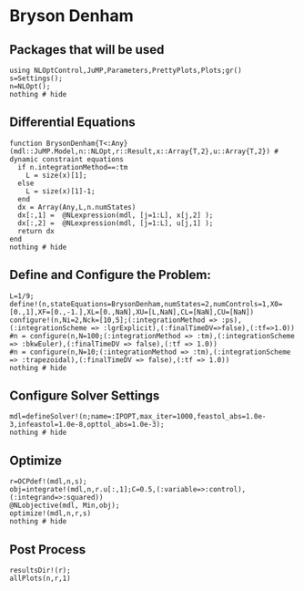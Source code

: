 # Bryson Denham


## Packages that will be used

```@example BrysonDenham
using NLOptControl,JuMP,Parameters,PrettyPlots,Plots;gr()
s=Settings();
n=NLOpt();
nothing # hide
```

## Differential Equations

```@example BrysonDenham
function BrysonDenham{T<:Any}(mdl::JuMP.Model,n::NLOpt,r::Result,x::Array{T,2},u::Array{T,2}) # dynamic constraint equations
  if n.integrationMethod==:tm
    L = size(x)[1];
  else
    L = size(x)[1]-1;
  end
  dx = Array(Any,L,n.numStates)
  dx[:,1] =  @NLexpression(mdl, [j=1:L], x[j,2] );
  dx[:,2] =  @NLexpression(mdl, [j=1:L], u[j,1] );
  return dx
end
nothing # hide
```

## Define and Configure the Problem:
```@example BrysonDenham
L=1/9;
define!(n,stateEquations=BrysonDenham,numStates=2,numControls=1,X0=[0.,1],XF=[0.,-1.],XL=[0.,NaN],XU=[L,NaN],CL=[NaN],CU=[NaN])
configure!(n,Ni=2,Nck=[10,5];(:integrationMethod => :ps),(:integrationScheme => :lgrExplicit),(:finalTimeDV=>false),(:tf=>1.0))
#n = configure(n,N=100;(:integrationMethod => :tm),(:integrationScheme => :bkwEuler),(:finalTimeDV => false),(:tf => 1.0))
#n = configure(n,N=10;(:integrationMethod => :tm),(:integrationScheme => :trapezoidal),(:finalTimeDV => false),(:tf => 1.0))
nothing # hide
```

## Configure Solver Settings
```@example BrysonDenham
mdl=defineSolver!(n;name=:IPOPT,max_iter=1000,feastol_abs=1.0e-3,infeastol=1.0e-8,opttol_abs=1.0e-3);
nothing # hide
```

## Optimize
```@example BrysonDenham
r=OCPdef!(mdl,n,s);
obj=integrate!(mdl,n,r.u[:,1];C=0.5,(:variable=>:control),(:integrand=>:squared))
@NLobjective(mdl, Min,obj);
optimize!(mdl,n,r,s)
nothing # hide
```
## Post Process
```@example BrysonDenham
resultsDir!(r);
allPlots(n,r,1)
```
